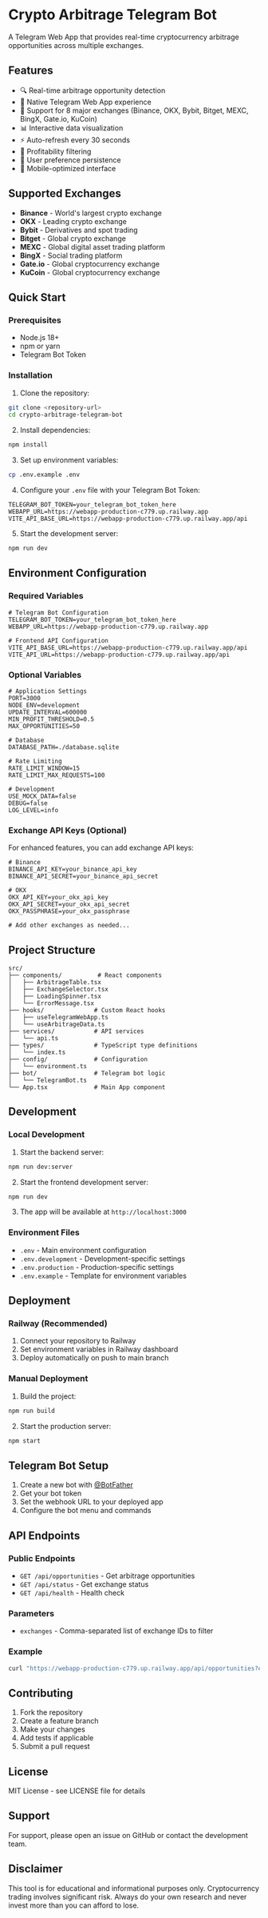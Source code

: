 # Crypto Arbitrage Telegram Bot

A Telegram Web App that provides real-time cryptocurrency arbitrage opportunities across multiple exchanges.

## Features

- 🔍 Real-time arbitrage opportunity detection
- 📱 Native Telegram Web App experience
- 🏪 Support for 8 major exchanges (Binance, OKX, Bybit, Bitget, MEXC, BingX, Gate.io, KuCoin)
- 📊 Interactive data visualization
- ⚡ Auto-refresh every 30 seconds
- 🎯 Profitability filtering
- 💾 User preference persistence
- 📱 Mobile-optimized interface

## Supported Exchanges

- **Binance** - World's largest crypto exchange
- **OKX** - Leading crypto exchange
- **Bybit** - Derivatives and spot trading
- **Bitget** - Global crypto exchange
- **MEXC** - Global digital asset trading platform
- **BingX** - Social trading platform
- **Gate.io** - Global cryptocurrency exchange
- **KuCoin** - Global cryptocurrency exchange

## Quick Start

### Prerequisites

- Node.js 18+ 
- npm or yarn
- Telegram Bot Token

### Installation

1. Clone the repository:
```bash
git clone <repository-url>
cd crypto-arbitrage-telegram-bot
```

2. Install dependencies:
```bash
npm install
```

3. Set up environment variables:
```bash
cp .env.example .env
```

4. Configure your `.env` file with your Telegram Bot Token:
```env
TELEGRAM_BOT_TOKEN=your_telegram_bot_token_here
WEBAPP_URL=https://webapp-production-c779.up.railway.app
VITE_API_BASE_URL=https://webapp-production-c779.up.railway.app/api
```

5. Start the development server:
```bash
npm run dev
```

## Environment Configuration

### Required Variables

```env
# Telegram Bot Configuration
TELEGRAM_BOT_TOKEN=your_telegram_bot_token_here
WEBAPP_URL=https://webapp-production-c779.up.railway.app

# Frontend API Configuration
VITE_API_BASE_URL=https://webapp-production-c779.up.railway.app/api
VITE_API_URL=https://webapp-production-c779.up.railway.app/api
```

### Optional Variables

```env
# Application Settings
PORT=3000
NODE_ENV=development
UPDATE_INTERVAL=600000
MIN_PROFIT_THRESHOLD=0.5
MAX_OPPORTUNITIES=50

# Database
DATABASE_PATH=./database.sqlite

# Rate Limiting
RATE_LIMIT_WINDOW=15
RATE_LIMIT_MAX_REQUESTS=100

# Development
USE_MOCK_DATA=false
DEBUG=false
LOG_LEVEL=info
```

### Exchange API Keys (Optional)

For enhanced features, you can add exchange API keys:

```env
# Binance
BINANCE_API_KEY=your_binance_api_key
BINANCE_API_SECRET=your_binance_api_secret

# OKX
OKX_API_KEY=your_okx_api_key
OKX_API_SECRET=your_okx_api_secret
OKX_PASSPHRASE=your_okx_passphrase

# Add other exchanges as needed...
```

## Project Structure

```
src/
├── components/          # React components
│   ├── ArbitrageTable.tsx
│   ├── ExchangeSelector.tsx
│   ├── LoadingSpinner.tsx
│   └── ErrorMessage.tsx
├── hooks/              # Custom React hooks
│   ├── useTelegramWebApp.ts
│   └── useArbitrageData.ts
├── services/           # API services
│   └── api.ts
├── types/              # TypeScript type definitions
│   └── index.ts
├── config/             # Configuration
│   └── environment.ts
├── bot/                # Telegram bot logic
│   └── TelegramBot.ts
└── App.tsx             # Main App component
```

## Development

### Local Development

1. Start the backend server:
```bash
npm run dev:server
```

2. Start the frontend development server:
```bash
npm run dev
```

3. The app will be available at `http://localhost:3000`

### Environment Files

- `.env` - Main environment configuration
- `.env.development` - Development-specific settings
- `.env.production` - Production-specific settings
- `.env.example` - Template for environment variables

## Deployment

### Railway (Recommended)

1. Connect your repository to Railway
2. Set environment variables in Railway dashboard
3. Deploy automatically on push to main branch

### Manual Deployment

1. Build the project:
```bash
npm run build
```

2. Start the production server:
```bash
npm start
```

## Telegram Bot Setup

1. Create a new bot with [@BotFather](https://t.me/botfather)
2. Get your bot token
3. Set the webhook URL to your deployed app
4. Configure the bot menu and commands

## API Endpoints

### Public Endpoints

- `GET /api/opportunities` - Get arbitrage opportunities
- `GET /api/status` - Get exchange status
- `GET /api/health` - Health check

### Parameters

- `exchanges` - Comma-separated list of exchange IDs to filter

### Example

```bash
curl "https://webapp-production-c779.up.railway.app/api/opportunities?exchanges=binance,okx"
```

## Contributing

1. Fork the repository
2. Create a feature branch
3. Make your changes
4. Add tests if applicable
5. Submit a pull request

## License

MIT License - see LICENSE file for details

## Support

For support, please open an issue on GitHub or contact the development team.

## Disclaimer

This tool is for educational and informational purposes only. Cryptocurrency trading involves significant risk. Always do your own research and never invest more than you can afford to lose.